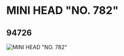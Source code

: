 # MINI HEAD "NO. 782"
## 94726
![MINI HEAD "NO. 782"](https://lc-www-live-s.legocdn.com/media/bricks/5/2/4616378.jpg)